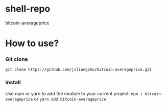 # shell-repo

bitcoin-averageprice

# How to use?

### Git clone

`git clone https://github.com/jiliangzhu/bitcoin-averageprice.git`

### install

Use npm or yarn to add the module to your current project:
`npm i bitcoin-averageprice`
or
`yarn add bitcoin-averageprice`
